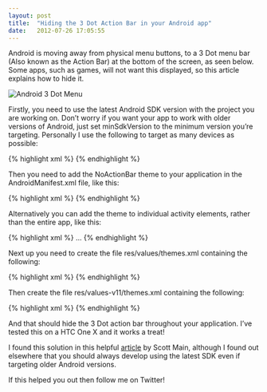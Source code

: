 ```yaml
---
layout: post
title:  "Hiding the 3 Dot Action Bar in your Android app"
date:   2012-07-26 17:05:55
---
```


Android is moving away from physical menu buttons, to a 3 Dot menu bar (Also known as the Action Bar) at the bottom of the screen, as seen below. Some apps, such as games, will not want this displayed, so this article explains how to hide it.

![Android 3 Dot Menu](/blog/attachments/3dotmenu.png)

Firstly, you need to use the latest Android SDK version with the project you are working on. Don’t worry if you want your app to work with older versions of Android, just set minSdkVersion to the minimum version you’re targeting. Personally I use the following to target as many devices as possible:

{% highlight xml %}
<uses-sdk android:minSdkVersion="7" android:targetSdkVersion="15" />
{% endhighlight %}

Then you need to add the NoActionBar theme to your application in the AndroidManifest.xml file, like this:

{% highlight xml %}
<application android:theme="@style/NoActionBar"></application>
{% endhighlight %}

Alternatively you can add the theme to individual activity elements, rather than the entire app, like this:


{% highlight xml %}
<activity android:theme="@style/NoActionBar"> ... </activity>
{% endhighlight %}

Next up you need to create the file res/values/themes.xml containing the following:

{% highlight xml %}
<resources>
    <style name="NoActionBar" parent="@android:style/Theme">
        <!-- Inherits the default theme for pre-HC (no action bar) -->
    </style>
</resources>
{% endhighlight %}

Then create the file res/values-v11/themes.xml containing the following:

{% highlight xml %}
<resources>
    <style name="NoActionBar" parent="@android:style/Theme.Holo.NoActionBar">
        <!-- Inherits the Holo theme with no action bar; no other styles needed. -->
    </style>
</resources>
{% endhighlight %}

And that should hide the 3 Dot action bar throughout your application. I’ve tested this on a HTC One X and it works a treat!

I found this solution in this helpful [article](http://android-developers.blogspot.co.uk/2012/01/say-goodbye-to-menu-button.html) by Scott Main, although I found out elsewhere that you should always develop using the latest SDK even if targeting older Android versions.

If this helped you out then follow me on Twitter!